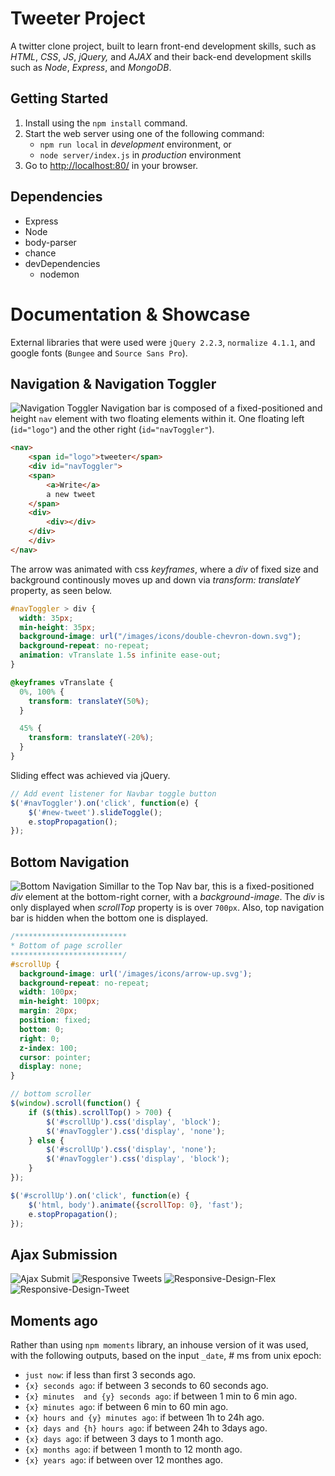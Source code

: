 # Tweeter Project

A twitter clone project, built to learn front-end development skills, such as _HTML_, _CSS_, _JS_, _jQuery,_ and _AJAX_ and their back-end development skills such as _Node_, _Express_, and _MongoDB_.

## Getting Started
1. Install using the `npm install` command.
2. Start the web server using one of the following command:
    * `npm run local` in _development_ environment, or
    * `node server/index.js` in _production_ environment
3. Go to <http://localhost:80/> in your browser.

## Dependencies
- Express
- Node
- body-parser
- chance
- devDependencies
  - nodemon

# Documentation & Showcase
External libraries that were used were `jQuery 2.2.3`, `normalize 4.1.1`, and google fonts (`Bungee` and `Source Sans Pro`).


## Navigation & Navigation Toggler
![Navigation Toggler](docs/nav-toggler.gif)
Navigation bar is composed of a fixed-positioned and height `nav` element with two floating elements within it. One floating left (`id="logo"`) and the other right (`id="navToggler"`).
```html
<nav>
    <span id="logo">tweeter</span>
    <div id="navToggler">
    <span>
        <a>Write</a>
        a new tweet
    </span>
    <div>
        <div></div>
    </div>
    </div>
</nav>
```
The arrow was animated with css _keyframes_, where a _div_ of fixed size and background continously moves up and down via _transform: translateY_ property, as seen below.
```css
#navToggler > div {
  width: 35px;
  min-height: 35px;
  background-image: url("/images/icons/double-chevron-down.svg");
  background-repeat: no-repeat;
  animation: vTranslate 1.5s infinite ease-out;
}

@keyframes vTranslate {
  0%, 100% {
    transform: translateY(50%);
  }

  45% {
    transform: translateY(-20%);
  }
}
```
Sliding effect was achieved via jQuery.
```js
// Add event listener for Navbar toggle button
$('#navToggler').on('click', function(e) {
    $('#new-tweet').slideToggle();
    e.stopPropagation();
});
```
## Bottom Navigation
![Bottom Navigation](docs/Bottom-Nav.gif)
Simillar to the Top Nav bar, this is a fixed-positioned _div_ element at the bottom-right corner, with a _background-image_. The _div_ is only displayed when _scrollTop_ property is is over `700px`. Also, top navigation bar is hidden when the bottom one is displayed.
```css
/*************************
* Bottom of page scroller
*************************/
#scrollUp {
  background-image: url('/images/icons/arrow-up.svg');
  background-repeat: no-repeat;
  width: 100px;
  min-height: 100px;
  margin: 20px;
  position: fixed;
  bottom: 0;
  right: 0;
  z-index: 100;
  cursor: pointer;
  display: none;
}
```
```js
// bottom scroller 
$(window).scroll(function() {
    if ($(this).scrollTop() > 700) {
        $('#scrollUp').css('display', 'block');
        $('#navToggler').css('display', 'none');
    } else {
        $('#scrollUp').css('display', 'none');
        $('#navToggler').css('display', 'block');
    }
});

$('#scrollUp').on('click', function(e) {
    $('html, body').animate({scrollTop: 0}, 'fast');
    e.stopPropagation();
});
```
## Ajax Submission

![Ajax Submit](docs/ajax-new-tweet-submit.gif)
![Responsive Tweets](docs/Responsive-Tweets.gif)
![Responsive-Design-Flex](docs/Responsive-Design-flex.gif)
![Responsive-Design-Tweet](docs/Responsive-Design-tweet.gif)

## Moments ago
Rather than using `npm moments` library, an inhouse version of it was used, with the following outputs, based on the input `_date`, # ms from unix epoch:
  - `just now`: if less than first 3 seconds ago.
  - `{x} seconds ago`: if between 3 seconds to 60 seconds ago.
  - `{x} minutes  and {y} seconds ago`: if between 1 min to 6 min ago.
  - `{x} minutes ago`: if between 6 min to 60 min ago.
  - `{x} hours and {y} minutes ago`: if between 1h to 24h ago.
  - `{x} days and {h} hours ago`: if between 24h to 3days ago.
  - `{x} days ago`: if between 3 days to 1 month ago.
  - `{x} months ago`: if between 1 month to 12 month ago.
  - `{x} years ago`: if between over 12 monthes ago.


[LHLTweeter]: https://github.com/lighthouse-labs/tweeter







